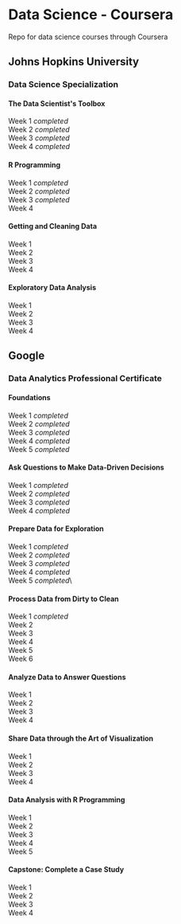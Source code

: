 # Data Science - Coursera

Repo for data science courses through Coursera

## Johns Hopkins University

### Data Science Specialization

#### The Data Scientist's Toolbox

Week 1 *completed*\
Week 2 *completed*\
Week 3 *completed*\
Week 4 *completed*

#### R Programming

Week 1 *completed*\
Week 2 *completed*\
Week 3 *completed*\
Week 4

#### Getting and Cleaning Data

Week 1\
Week 2\
Week 3\
Week 4

#### Exploratory Data Analysis

Week 1\
Week 2\
Week 3\
Week 4

## Google

### Data Analytics Professional Certificate

#### Foundations

Week 1 *completed*\
Week 2 *completed*\
Week 3 *completed*\
Week 4 *completed*\
Week 5 *completed*

#### Ask Questions to Make Data-Driven Decisions

Week 1 *completed*\
Week 2 *completed*\
Week 3 *completed*\
Week 4 *completed*

#### Prepare Data for Exploration

Week 1 *completed*\
Week 2 *completed*\
Week 3 *completed*\
Week 4 *completed*\
Week 5 *completed*\

#### Process Data from Dirty to Clean

Week 1 *completed*\
Week 2\
Week 3\
Week 4\
Week 5\
Week 6

#### Analyze Data to Answer Questions

Week 1\
Week 2\
Week 3\
Week 4

#### Share Data through the Art of Visualization

Week 1\
Week 2\
Week 3\
Week 4

#### Data Analysis with R Programming

Week 1\
Week 2\
Week 3\
Week 4\
Week 5

#### Capstone: Complete a Case Study

Week 1\
Week 2\
Week 3\
Week 4

